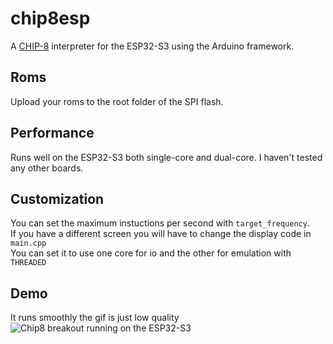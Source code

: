 # chip8esp
A [CHIP-8](https://en.wikipedia.org/wiki/CHIP-8) interpreter for the ESP32-S3 using the Arduino framework.

## Roms
Upload your roms to the root folder of the SPI flash.

## Performance
Runs well on the ESP32-S3 both single-core and dual-core. I haven't tested any other boards.

## Customization
You can set the maximum instuctions per second with `target_frequency`.  
If you have a different screen you will have to change the display code in `main.cpp`  
You can set it to use one core for io and the other for emulation with `THREADED`  

## Demo
It runs smoothly the gif is just low quality  
![Chip8 breakout running on the ESP32-S3](https://michalhrbek.github.io/images/chip8/esp-demo.gif)